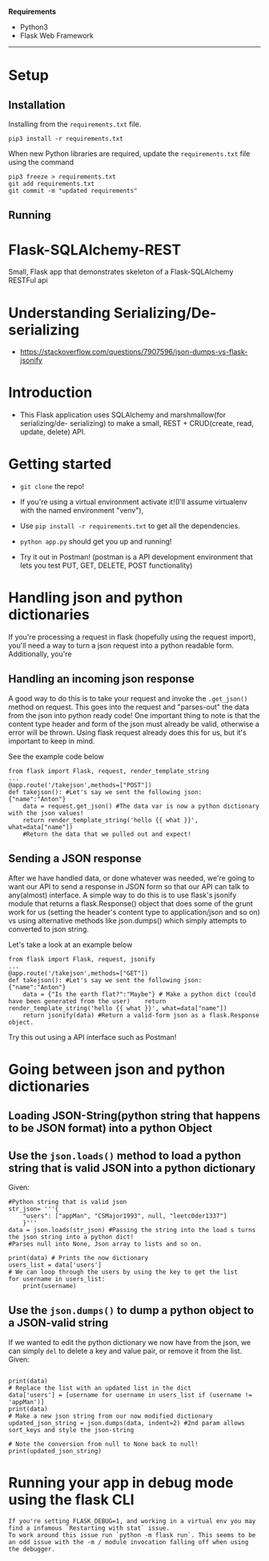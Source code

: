 

**Requirements**

- Python3
- Flask Web Framework

---

# Setup

## Installation

Installing from the `requirements.txt` file.

```
pip3 install -r requirements.txt
```

When new Python libraries are required, update the `requirements.txt` file using the command

```
pip3 freeze > requirements.txt
git add requirements.txt
git commit -m "updated requirements"
```

## Running

# Flask-SQLAlchemy-REST

Small, Flask app that demonstrates skeleton of a Flask-SQLAlchemy RESTFul api

# Understanding Serializing/De-serializing

- https://stackoverflow.com/questions/7907596/json-dumps-vs-flask-jsonify

# Introduction

- This Flask application uses SQLAlchemy and marshmallow(for serializing/de- serializing) to make a small, REST + CRUD(create, read, update, delete) API.

# Getting started

- `git clone` the repo!

- If you're using a virtual environment activate it!(I'll assume virtualenv with the named environment "venv"),

- Use `pip install -r requirements.txt` to get all the dependencies.

- `python app.py` should get you up and running!

- Try it out in Postman! (postman is a API development environment that lets you test PUT, GET, DELETE, POST functionality)

# Handling json and python dictionaries

If you're processing a request in flask (hopefully using the request import), you'll need a way to turn a json request into a python readable form. Additionally, you're

## Handling an incoming json response

A good way to do this is to take your request and invoke the `.get_json()` method on request. This goes into the request and "parses-out" the data from the json into python ready code! One important thing to note is that the content type header and form of the json must already be valid, otherwise a error will be thrown. Using flask request already does this for us, but it's important to keep in mind.

See the example code below

```
from flask import Flask, request, render_template_string
...
@app.route('/takejson',methods=["POST"])
def takejson():	#Let's say we sent the following json: {"name":"Anton"}
    data = request.get_json() #The data var is now a python dictionary with the json values!
    return render_template_string('hello {{ what }}', what=data["name"])
    #Return the data that we pulled out and expect!
```

## Sending a JSON response

After we have handled data, or done whatever was needed, we're going to want our API to send a response in JSON form so that our API can talk to any(almost) interface. A simple way to do this is to use flask's jsonify module that returns a flask.Response() object that does some of the grunt work for us (setting the header's content type to application/json and so on) vs using alternative methods like json.dumps() which simply attempts to converted to json string.

Let's take a look at an example below

```
from flask import Flask, request, jsonify
...
@app.route('/takejson',methods=["GET"])
def takejson():	#Let's say we sent the following json: {"name":"Anton"}
    data = {"Is the earth flat?":"Maybe"} # Make a python dict (could have been generated from the user)    return render_template_string('hello {{ what }}', what=data["name"])
    return jsonify(data) #Return a valid-form json as a flask.Response object.
```

Try this out using a API interface such as Postman!

# Going between json and python dictionaries

## Loading JSON-String(python string that happens to be JSON format) into a python Object

## Use the `json.loads()` method to load a python string that is valid JSON into a python dictionary

Given:

```
#Python string that is valid json
str_json= '''{
	"users": ["appMan", "CSMajor1993", null, "leetc0der1337"]
	}'''
data = json.loads(str_json) #Passing the string into the load s turns the json string into a python dict!
#Parses null into None, Json array to lists and so on.

print(data) # Prints the now dictionary
users_list = data['users']
# We can loop through the users by using the key to get the list
for username in users_list:
	print(username)
```

## Use the `json.dumps()` to dump a python object to a JSON-valid string

If we wanted to edit the python dictionary we now have from the json, we can simply `del` to delete a key and value pair, or remove it from the list.
Given:

```

print(data)
# Replace the list with an updated list in the dict
data['users'] = [username for username in users_list if (username !=  'appMan')]
print(data)
# Make a new json string from our now modified dictionary
updated_json_string = json.dumps(data, indent=2) #2nd param allows sort_keys and style the json-string

# Note the conversion from null to None back to null!
print(updated_json_string)
```

# Running your app in debug mode using the flask CLI

    If you're setting FLASK_DEBUG=1, and working in a virtual env you may find a infamous `Restarting with stat` issue.
    To work around this issue run `python -m flask run`. This seems to be an odd issue with the -m / module invocation falling off when using the debugger.

